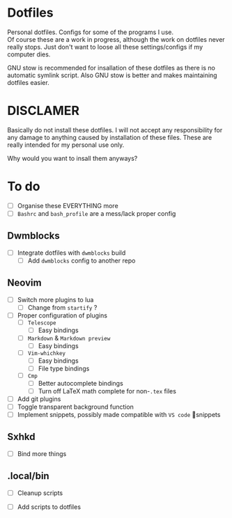 # Dotfiles

Personal dotfiles. Configs for some of the programs I use. \
Of course these are a work in progress, although the work on dotfiles never really stops. Just don't want to loose all these settings/configs if my computer dies.

GNU stow is recommended for insallation of these dotfiles as there is no automatic symlink script. Also GNU stow is better and makes maintaining dotfiles easier.

# DISCLAMER

Basically do not install these dotfiles. I will not accept any responsibility for any damage to anything caused by installation of these files. These are really intended for my personal use only.

Why would you want to insall them anyways?

# To do

- [ ] Organise these EVERYTHING more
- [ ] `Bashrc` and `bash_profile` are a mess/lack proper config

## Dwmblocks

- [ ] Integrate dotfiles with `dwmblocks` build
  - [ ] Add `dwmblocks` config to another repo
## Neovim  
- [ ] Switch more plugins to lua
  - [ ] Change from `startify` ?
- [ ] Proper configuration of plugins
  - [ ] `Telescope`
    - [ ] Easy bindings
  - [ ] `Markdown` & `Markdown preview`
    - [ ] Easy bindings
  - [ ] `Vim-whichkey`
    - [ ] Easy bindings
    - [ ] File type bindings
  - [ ] `Cmp`
    - [ ] Better autocomplete bindings
    - [ ] Turn off LaTeX math complete for non-`.tex` files
- [ ] Add git plugins
- [ ] Toggle transparent background function
- [ ] Implement snippets, possibly made compatible with `VS code` 👀snippets

## Sxhkd
- [ ] Bind more things

## .local/bin
- [ ] Cleanup scripts
- [ ] Add scripts to dotfiles

